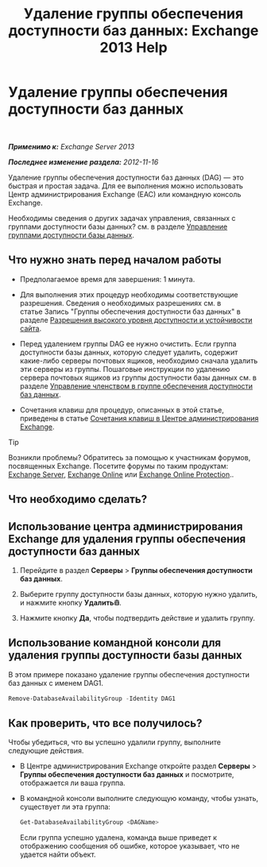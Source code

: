 ﻿---
title: 'Удаление группы обеспечения доступности баз данных: Exchange 2013 Help'
TOCTitle: Удаление группы обеспечения доступности баз данных
ms:assetid: 071296e9-31b0-40f4-9a02-177d97486ebd
ms:mtpsurl: https://technet.microsoft.com/ru-ru/library/Dd335069(v=EXCHG.150)
ms:contentKeyID: 50487435
ms.date: 05/22/2018
mtps_version: v=EXCHG.150
ms.translationtype: MT
---

# Удаление группы обеспечения доступности баз данных

 

_**Применимо к:** Exchange Server 2013_

_**Последнее изменение раздела:** 2012-11-16_

Удаление группы обеспечения доступности баз данных (DAG) — это быстрая и простая задача. Для ее выполнения можно использовать Центр администрирования Exchange (EAC) или командную консоль Exchange.

Необходимы сведения о других задачах управления, связанных с группами доступности базы данных? см. в разделе [Управление группами доступности базы данных](managing-database-availability-groups-exchange-2013-help.md).

## Что нужно знать перед началом работы

  - Предполагаемое время для завершения: 1 минута.

  - Для выполнения этих процедур необходимы соответствующие разрешения. Сведения о необходимых разрешениях см. в статье Запись "Группы обеспечения доступности баз данных" в разделе [Разрешения высокого уровня доступности и устойчивости сайта](high-availability-and-site-resilience-permissions-exchange-2013-help.md).

  - Перед удалением группы DAG ее нужно очистить. Если группа доступности базы данных, которую следует удалить, содержит какие-либо серверы почтовых ящиков, необходимо сначала удалить эти серверы из группы. Пошаговые инструкции по удалению сервера почтовых ящиков из группы доступности базы данных см. в разделе [Управление членством в группе обеспечения доступности баз данных](manage-database-availability-group-membership-exchange-2013-help.md).

  - Сочетания клавиш для процедур, описанных в этой статье, приведены в статье [Сочетания клавиш в Центре администрирования Exchange](keyboard-shortcuts-in-the-exchange-admin-center-exchange-online-protection-help.md).

> [!TIP]  
> Возникли проблемы? Обратитесь за помощью к участникам форумов, посвященных Exchange. Посетите форумы по таким продуктам: <a href="https://go.microsoft.com/fwlink/p/?linkid=60612">Exchange Server</a>, <a href="https://go.microsoft.com/fwlink/p/?linkid=267542">Exchange Online</a> или <a href="https://go.microsoft.com/fwlink/p/?linkid=285351">Exchange Online Protection</a>..


## Что необходимо сделать?

## Использование центра администрирования Exchange для удаления группы обеспечения доступности баз данных

1.  Перейдите в раздел **Серверы** \> **Группы обеспечения доступности баз данных**.

2.  Выберите группу доступности базы данных, которую нужно удалить, и нажмите кнопку **Удалить**![Значок удаления](images/Dd979797.14f639f6-61e8-4418-bbfb-0db14de9d2f5(EXCHG.150).gif "Значок удаления").

3.  Нажмите кнопку **Да**, чтобы подтвердить действие и удалить группу.

## Использование командной консоли для удаления группы доступности базы данных

В этом примере показано удаление группы обеспечения доступности баз данных с именем DAG1.

```powershell
Remove-DatabaseAvailabilityGroup -Identity DAG1
```

## Как проверить, что все получилось?

Чтобы убедиться, что вы успешно удалили группу, выполните следующие действия.

  - В Центре администрирования Exchange откройте раздел **Серверы** \> **Группы обеспечения доступности баз данных** и посмотрите, отображается ли ваша группа.

  - В командной консоли выполните следующую команду, чтобы узнать, существует ли эта группа:
    
    ```powershell
    Get-DatabaseAvailabilityGroup <DAGName>
    ```
    
    Если группа успешно удалена, команда выше приведет к отображению сообщения об ошибке, которое указывает, что не удается найти объект.

